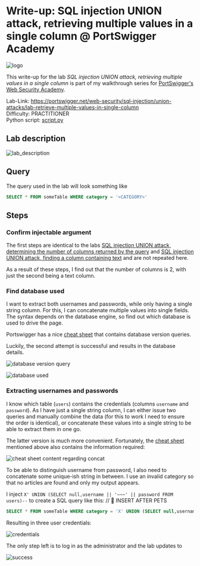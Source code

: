 # Write-up: SQL injection UNION attack, retrieving multiple values in a single column @ PortSwigger Academy

![logo](img/logo.png)

This write-up for the lab *SQL injection UNION attack, retrieving multiple values in a single column* is part of my walkthrough series for [PortSwigger's Web Security Academy](https://portswigger.net/web-security).

Lab-Link: <https://portswigger.net/web-security/sql-injection/union-attacks/lab-retrieve-multiple-values-in-single-column>  
Difficulty: PRACTITIONER  
Python script: [script.py](script.py)  

## Lab description

![lab_description](img/lab_description.png)

## Query

The query used in the lab will look something like

```sql
SELECT * FROM someTable WHERE category = '<CATEGORY>'
```

## Steps

### Confirm injectable argument

The first steps are identical to the labs [SQL injection UNION attack, determining the number of columns returned by the query](../SQL_injection_UNION_attack,_determining_the_number_of_columns_returned_by_the_query/README.md) and [SQL injection UNION attack, finding a column containing text](../SQL_injection_UNION_attack,_finding_a_column_containing_text/README.md) and are not repeated here.

As a result of these steps, I find out that the number of columns is 2, with just the second being a text column.

### Find database used

I want to extract both usernames and passwords, while only having a single string column. For this, I can concatenate multiple values into single fields. The syntax depends on the database engine, so find out which database is used to drive the page.

Portswigger has a nice [cheat sheet](https://portswigger.net/web-security/sql-injection/cheat-sheet) that contains database version queries.

Luckily, the second attempt is successful and results in the database details.

![database version query](img/db_query.png)

![database used](img/db_used.png)

### Extracting usernames and passwords

I know which table (`users`) contains the credentials (columns `username` and `password`). As I have just a single string column, I can either issue two queries and manually combine the data (for this to work I need to ensure the order is identical), or concatenate these values into a single string to be able to extract them in one go.

The latter version is much more convenient. Fortunately, the [cheat sheet](https://portswigger.net/web-security/sql-injection/cheat-sheet) mentioned above also contains the information required:

![cheat sheet content regarding concat](img/postgres_concat_cheatsheet.png)

To be able to distinguish username from password, I also need to concatenate some unique-ish string in between. I use an invalid category so that no articles are found and only my output appears.

I inject `X' UNION (SELECT null,username || '~~~' || password FROM users)--` to create a SQL query like this:
// 📝 INSERT AFTER PETS

```sql
SELECT * FROM someTable WHERE category = 'X' UNION (SELECT null,username || '~~~' || password FROM users)--
```

Resulting in three user credentials:

![credentials](img/credentials.png)

The only step left is to log in as the administrator and the lab updates to

![success](img/success.png)
